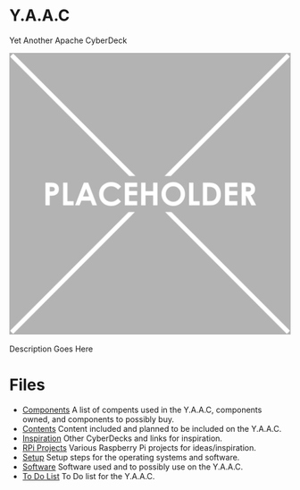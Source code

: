 # Y.A.A.C

Yet Another Apache CyberDeck

![placeholder](images/placeholder-1024x1024.png)

Description Goes Here


# Files

* [Components](docs/components.txt) A list of compents used in the Y.A.A.C, components owned, and components to possibly buy.
* [Contents](docs/contents.txt) Content included and planned to be included on the Y.A.A.C.
* [Inspiration](docs/inspiration.txt) Other CyberDecks and links for inspiration.
* [RPi Projects](docs/rpiprojects.txt) Various Raspberry Pi projects for ideas/inspiration.
* [Setup](docs/setup.txt) Setup steps for the operating systems and software.
* [Software](docs/software.txt) Software used and to possibly use on the Y.A.A.C.
* [To Do List](docs/todo.txt) To Do list for the Y.A.A.C.
